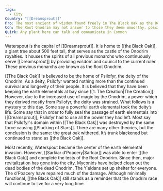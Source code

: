 ```yaml
---
tags:
  - City
Country: "[[Dreamsprout]]"
Pro: The most ancient of wisdom found freely in The Black Oak as the Root Onodrim
Con: The Root Onodrim may not answer to those they deem unworthy, possibly forcing them to perform tests
Quirk: Any plant here can talk and communicate in Common
---
```

Waterspout is the capital of [[Dreamsprout]]. It is home to [[the Black Oak]], a giant tree about 500 feet tall, that serves as the castle of the Onodrim royalties. It houses the spirits of all previous monarchs who continuously serve [[Dreamsprout]] by providing wisdom and council to the current ruler. These previous monarchs are known as the Root Onodrim. 

[[The Black Oak]] is believed to be the home of Psilofyr, the deity of the Onodrim. As a deity, Psilofyr wanted nothing more than the continued survival and longevity of their people. It is believed that they have been keeping the earth elementals at bay since [[1. The Creation|The Creation]]. However, due to the increased use of magic by the Onodrim, a power which they derived mostly from Psilofyr, the deity was strained. What follows is a mystery to this day. Some say a powerful earth elemental took the deity’s life. Some say that in order to fully seal the passage of earth elementals into [[Dreamsprout]], Psilofyr had to use all the power they had left. Most say that Psilofyr's domain within [[The Black Oak]] was destroyed by the same force causing [[Plucking of Stars]]. There are many other theories, but the conclusion is the same: the great oak withered. It’s trunk blackened but continued to stand as [[the Black Oak]]. 

Most recently, Waterspout became the center of the earth elemental invasion. However, [[Sarkiar d'Poacery|Sarkiar]] was able to enter [[the Black Oak]] and complete the tests of the Root Onodrim. Since then, major revitalization has gone into the city. Myconids have helped clean out the dead bodies of the dead Onodrim. The Yieldans set up shelter for everyone. The d'Poacery have repaired much of the damage. Although minimally functional, [[the Black Oak]] still stands as a reminder that the Onodrim race will continue to live for a very long time.